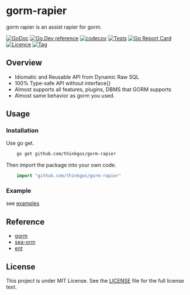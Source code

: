 # gorm-rapier

gorm rapier is an assist rapier for gorm.

[![GoDoc](https://godoc.org/github.com/thinkgos/gorm-rapier?status.svg)](https://godoc.org/github.com/thinkgos/gorm-rapier)
[![Go.Dev reference](https://img.shields.io/badge/go.dev-reference-blue?logo=go&logoColor=white)](https://pkg.go.dev/github.com/thinkgos/gorm-rapier?tab=doc)
[![codecov](https://codecov.io/gh/thinkgos/gorm-rapier/graph/badge.svg?token=aHu5wq1m6i)](https://codecov.io/gh/thinkgos/gorm-rapier)
[![Tests](https://github.com/thinkgos/gorm-rapier/actions/workflows/ci.yml/badge.svg?branch=main)](https://github.com/thinkgos/gorm-rapier/actions/workflows/ci.yml)
[![Go Report Card](https://goreportcard.com/badge/github.com/thinkgos/gorm-rapier)](https://goreportcard.com/report/github.com/thinkgos/gorm-rapier)
[![Licence](https://img.shields.io/github/license/thinkgos/gorm-rapier)](https://raw.githubusercontent.com/thinkgos/gorm-rapier/main/LICENSE)
[![Tag](https://img.shields.io/github/v/tag/thinkgos/gorm-rapier)](https://github.com/thinkgos/gorm-rapier/tags)

## Overview

- Idiomatic and Reusable API from Dynamic Raw SQL
- 100% Type-safe API without interface{}
- Almost supports all features, plugins, DBMS that GORM supports
- Almost same behavior as gorm you used.

## Usage

### Installation

Use go get.

```bash
    go get github.com/thinkgos/gorm-rapier
```

Then import the package into your own code.

```go
    import "github.com/thinkgos/gorm-rapier"
```

### Example

see [examples](https://github.com/thinkgos/gorm-rapier/tree/main/examples)

## Reference

- [gorm](https://github.com:go-gorm/gorm)
- [sea-orm](https://github.com/SeaQL/sea-orm)
- [ent](https://github.com/ent/ent)

## License

This project is under MIT License. See the [LICENSE](LICENSE) file for the full license text.
